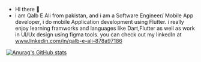 - Hi there 👋
- i am Qalb E Ali from pakistan, and i am a Software Engineer/ Mobile App developer, i do mobile Application development using Flutter. i really enjoy learning framworks and languages like Dart,Flutter as well as work in UI/Ux design using figma tools. you can check out my linkedIn at www.linkedin.com/in/qalb-e-ali-878a97186

[![Anurag's GitHub stats](https://github-readme-stats.vercel.app/api?username=qalbeali10)](https://github.com/anuraghazra/github-readme-stats)
